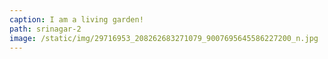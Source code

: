 ```yaml
---
caption: I am a living garden!
path: srinagar-2
image: /static/img/29716953_208262683271079_9007695645586227200_n.jpg
---
```

